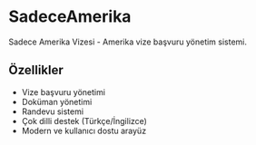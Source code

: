 # SadeceAmerika

Sadece Amerika Vizesi - Amerika vize başvuru yönetim sistemi.

## Özellikler
- Vize başvuru yönetimi
- Doküman yönetimi
- Randevu sistemi
- Çok dilli destek (Türkçe/İngilizce)
- Modern ve kullanıcı dostu arayüz
